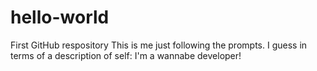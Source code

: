 # hello-world
First GitHub respository
This is me just following the prompts.
I guess in terms of a description of self: I'm a wannabe developer!
